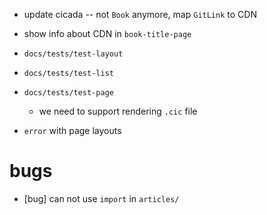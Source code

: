 - update cicada -- not `Book` anymore, map `GitLink` to CDN
- show info about CDN in `book-title-page`

- `docs/tests/test-layout`
- `docs/tests/test-list`
- `docs/tests/test-page`

  - we need to support rendering `.cic` file

- `error` with page layouts

# bugs

- [bug] can not use `import` in `articles/`
